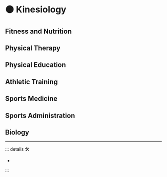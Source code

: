 # 🟠 <motor>Kinesiology</motor>

## Fitness and Nutrition

## Physical Therapy

## Physical Education

## Athletic Training

## Sports Medicine

## Sports Administration

## Biology

---

<!-- =================================================== -->
<!-- =================================================== -->
<!-- =================================================== -->
<!-- =================================================== -->
<!-- =================================================== -->
::: details 🛠

-

:::
